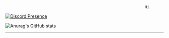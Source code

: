                                                                   Hi

[![Discord Presence](https://lanyard.cnrad.dev/api/643446724983259146)](https://discord.com/users/:id) 

![Anurag's GitHub stats](https://github-readme-stats.vercel.app/api?username=zPerish&hide=contribs,prs&theme=dracula)

---
